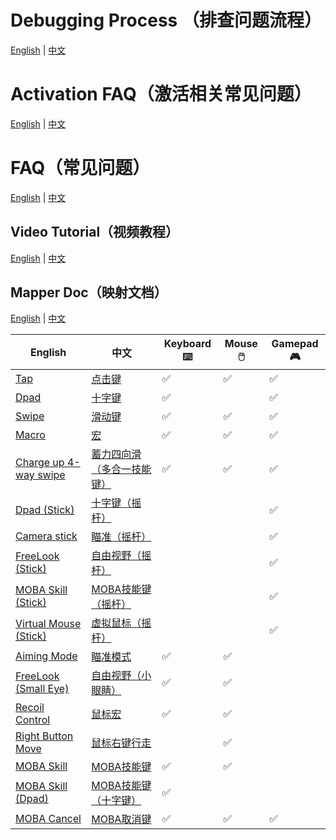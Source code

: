 # Debugging Process （排查问题流程）
[English](https://docs.qq.com/mind/DVmxYcEpGQWhiRHFL) | [中文](https://docs.qq.com/mind/DVmFock1IT1djZ09p) 

# Activation FAQ（激活相关常见问题）

[English](/activation.md) | [中文](/activation_zh.md) 

# FAQ（常见问题）

[English](/faq.md) | [中文](/faq_zh.md) 

## Video Tutorial（视频教程）

[English](https://www.youtube.com/playlist?list=PL3e7SPse54NLMBqkhUocc1ftUT5RbaMa8) | [中文](https://space.bilibili.com/359835528/channel/collectiondetail?sid=3205627&ctype=0) 

## Mapper Doc（映射文档）

[English](https://docs.qq.com/mind/DVk5tZ1NHeXRtRk5v) | [中文](https://docs.qq.com/mind/DVmFock1IT1djZ09p) 

| English             | 中文            | Keyboard ⌨️ | Mouse 🖱️ | Gamepad 🎮  |
|------------------|-----------------|---------|---------|---------|
| [Tap](/mappings/tap.md) | [点击键](/mappings/tap_zh.md) |     ✅   |     ✅   |   ✅    |
| [Dpad](/mappings/dpad.md) | [十字键](/mappings/dpad_zh.md) | ✅       |         | ✅       |
| [Swipe](/mappings/swipe.md) | [滑动键](/mappings/swipe_zh.md) | ✅      | ✅      | ✅      |
| [Macro](/mappings/macro.md) | [宏](/mappings/macro_zh.md) | ✅      | ✅      | ✅      |
| [Charge up 4-way swipe](/mappings/fourwayswipe.md) | [蓄力四向滑（多合一技能键）](/mappings/fourwayswipe_zh.md) | ✅      | ✅      | ✅      |
| [Dpad (Stick)](/mappings/dpadstick.md) | [十字键（摇杆）](/mappings/dpadstick_zh.md) |      |      | ✅      |
| [Camera stick](/mappings/camerapanstick.md) | [瞄准（摇杆）](/mappings/camerapanstick_zh.md) |      |      | ✅      |
| [FreeLook (Stick)](/mappings/freelookstick.md) | [自由视野（摇杆）](/mappings/freelookstick_zh.md) |      |      | ✅      |
| [MOBA Skill (Stick)](/mappings/mobastick.md) | [MOBA技能键（摇杆）](/mappings/mobastick_zh.md) |      |      | ✅      |
| [Virtual Mouse (Stick)](/mappings/stickmouse.md) | [虚拟鼠标（摇杆）](/mappings/stickmouse_zh.md) |      |      | ✅      |
| [Aiming Mode](/mappings/aiming.md) | [瞄准模式](/mappings/aiming_zh.md) | ✅      | ✅      |       |
| [FreeLook (Small Eye)](/mappings/freelook.md) | [自由视野（小眼睛）](/mappings/freelook_zh.md) | ✅      | ✅      |       |
| [Recoil Control](/mappings/recoil.md) | [鼠标宏](/mappings/recoil_zh.md) | ✅      | ✅      |       |
| [Right Button Move](/mappings/rightbuttonmove.md) | [鼠标右键行走](/mappings/rightbuttonmove_zh.md) |       | ✅      |       |
| [MOBA Skill](/mappings/moba.md) | [MOBA技能键](/mappings/moba_zh.md) | ✅      | ✅      |       |
| [MOBA Skill (Dpad)](/mappings/mobadpad.md) | [MOBA技能键（十字键）](/mappings/mobadpad_zh.md) | ✅      |      |       |
| [MOBA Cancel](/mappings/mobacancel.md) | [MOBA取消键](/mappings/mobacancel_zh.md) | ✅      | ✅      | ✅      |
